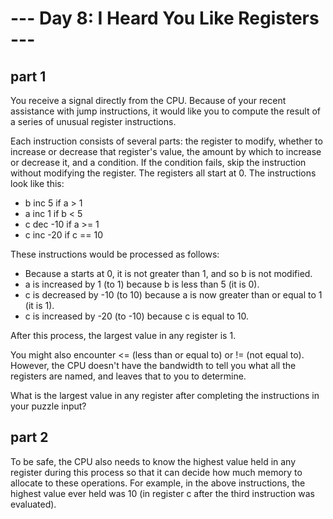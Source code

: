 # --- Day 8: I Heard You Like Registers ---

## part 1  

You receive a signal directly from the CPU. Because of your recent assistance with jump instructions, it would like you to compute the result of a series of unusual register instructions.  

Each instruction consists of several parts: the register to modify, whether to increase or decrease that register's value, the amount by which to increase or decrease it, and a condition. If the condition fails, skip the instruction without modifying the register. The registers all start at 0. The instructions look like this:  

- b inc 5 if a > 1
- a inc 1 if b < 5
- c dec -10 if a >= 1
- c inc -20 if c == 10  

These instructions would be processed as follows:  

- Because a starts at 0, it is not greater than 1, and so b is not modified.  
- a is increased by 1 (to 1) because b is less than 5 (it is 0).
- c is decreased by -10 (to 10) because a is now greater than or equal to 1 (it is 1).
- c is increased by -20 (to -10) because c is equal to 10.  

After this process, the largest value in any register is 1.  

You might also encounter <= (less than or equal to) or != (not equal to). However, the CPU doesn't have the bandwidth to tell you what all the registers are named, and leaves that to you to determine.  

What is the largest value in any register after completing the instructions in your puzzle input?  


## part 2  

To be safe, the CPU also needs to know the highest value held in any register during this process so that it can decide how much memory to allocate to these operations. For example, in the above instructions, the highest value ever held was 10 (in register c after the third instruction was evaluated).  